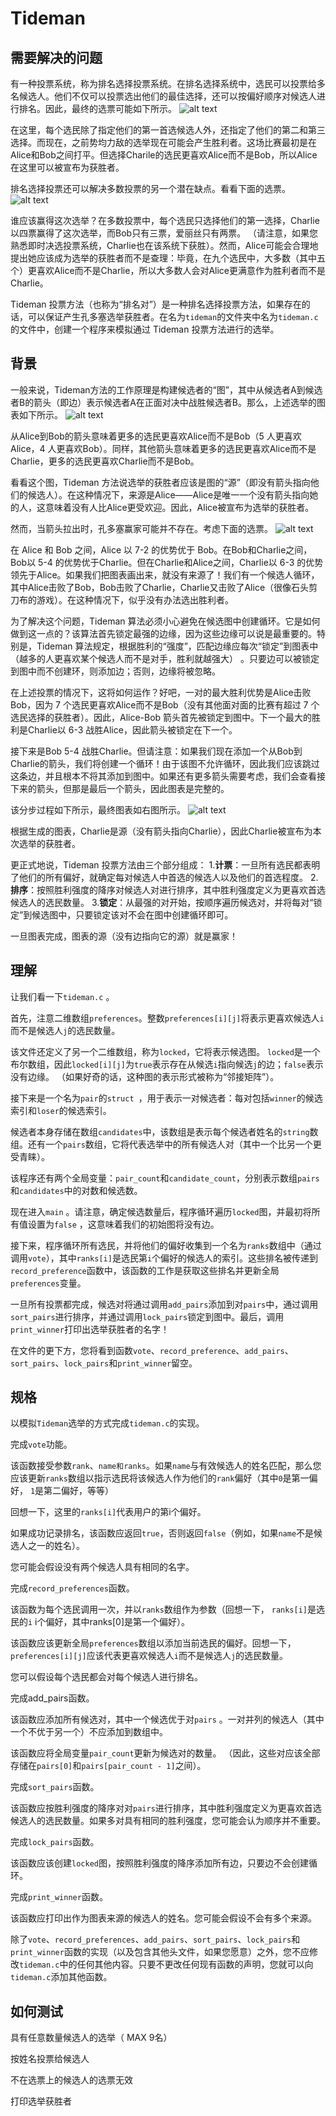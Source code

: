 # Tideman
## 需要解决的问题
有一种投票系统，称为排名选择投票系统。在排名选择系统中，选民可以投票给多名候选人。他们不仅可以投票选出他们的最佳选择，还可以按偏好顺序对候选人进行排名。因此，最终的选票可能如下所示。
![alt text](image.png)

在这里，每个选民除了指定他们的第一首选候选人外，还指定了他们的第二和第三选择。而现在，之前势均力敌的选举现在可能会产生胜利者。这场比赛最初是在Alice和Bob之间打平。但选择Charile的选民更喜欢Alice而不是Bob，所以Alice在这里可以被宣布为获胜者。

排名选择投票还可以解决多数投票的另一个潜在缺点。看看下面的选票。
![alt text](image-1.png)

谁应该赢得这次选举？在多数投票中，每个选民只选择他们的第一选择，Charlie以四票赢得了这次选举，而Bob只有三票，爱丽丝只有两票。 （请注意，如果您熟悉即时决选投票系统，Charlie也在该系统下获胜）。然而，Alice可能会合理地提出她应该成为选举的获胜者而不是查理：毕竟，在九个选民中，大多数（其中五个）更喜欢Alice而不是Charlie，所以大多数人会对Alice更满意作为胜利者而不是Charlie。

Tideman 投票方法（也称为“排名对”）是一种排名选择投票方法，如果存在的话，可以保证产生孔多塞选举获胜者。在名为`tideman`的文件夹中名为`tideman.c `的文件中，创建一个程序来模拟通过 Tideman 投票方法进行的选举。

## 背景
一般来说，Tideman方法的工作原理是构建候选者的“图”，其中从候选者A到候选者B的箭头（即边）表示候选者A在正面对决中战胜候选者B。那么，上述选举的图表如下所示。
![alt text](image-2.png)

从Alice到Bob的箭头意味着更多的选民更喜欢Alice而不是Bob（5 人更喜欢Alice，4 人更喜欢Bob）。同样，其他箭头意味着更多的选民更喜欢Alice而不是Charlie，更多的选民更喜欢Charlie而不是Bob。

看看这个图，Tideman 方法说选举的获胜者应该是图的“源”（即没有箭头指向他们的候选人）。在这种情况下，来源是Alice——Alice是唯一一个没有箭头指向她的人，这意味着没有人比Alice更受欢迎。因此，Alice被宣布为选举的获胜者。

然而，当箭头拉出时，孔多塞赢家可能并不存在。考虑下面的选票。
![alt text](image-3.png)

在 Alice 和 Bob 之间，Alice 以 7-2 的优势优于 Bob。在Bob和Charlie之间，Bob以 5-4 的优势优于Charlie。但在Charlie和Alice之间，Charlie以 6-3 的优势领先于Alice。如果我们把图表画出来，就没有来源了！我们有一个候选人循环，其中Alice击败了Bob，Bob击败了Charlie，Charlie又击败了Alice（很像石头剪刀布的游戏）。在这种情况下，似乎没有办法选出胜利者。

为了解决这个问题，Tideman 算法必须小心避免在候选图中创建循环。它是如何做到这一点的？该算法首先锁定最强的边缘，因为这些边缘可以说是最重要的。特别是，Tideman 算法规定，根据胜利的“强度”，匹配边缘应每次“锁定”到图表中（越多的人更喜欢某个候选人而不是对手，胜利就越强大） 。只要边可以被锁定到图中而不创建环，则添加边；否则，边缘将被忽略。

在上述投票的情况下，这将如何运作？好吧，一对的最大胜利优势是Alice击败Bob，因为 7 个选民更喜欢Alice而不是Bob（没有其他面对面的比赛有超过 7 个选民选择的获胜者）。因此，Alice-Bob 箭头首先被锁定到图中。下一个最大的胜利是Charlie以 6-3 战胜Alice，因此箭头被锁定在下一个。

接下来是Bob 5-4 战胜Charlie。但请注意：如果我们现在添加一个从Bob到Charlie的箭头，我们将创建一个循环！由于该图不允许循环，因此我们应该跳过这条边，并且根本不将其添加到图中。如果还有更多箭头需要考虑，我们会查看接下来的箭头，但那是最后一个箭头，因此图表是完整的。

该分步过程如下所示，最终图表如右图所示。
![alt text](image-4.png)

根据生成的图表，Charlie是源（没有箭头指向Charlie），因此Charlie被宣布为本次选举的获胜者。

更正式地说，Tideman 投票方法由三个部分组成：
    1.**计票**：一旦所有选民都表明了他们的所有偏好，就确定每对候选人中首选的候选人以及他们的首选程度。
    2.**排序**：按照胜利强度的降序对候选人对进行排序，其中胜利强度定义为更喜欢首选候选人的选民数量。
    3.**锁定**：从最强的对开始，按顺序遍历候选对，并将每对“锁定”到候选图中，只要锁定该对不会在图中创建循环即可。

一旦图表完成，图表的源（没有边指向它的源）就是赢家！

## 理解
让我们看一下`tideman.c` 。

首先，注意二维数组`preferences`。整数`preferences[i][j]`将表示更喜欢候选人`i`而不是候选人`j`的选民数量。

该文件还定义了另一个二维数组，称为`locked`，它将表示候选图。 `locked`是一个布尔数组，因此`locked[i][j]`为`true`表示存在从候选`i`指向候选`j`的边；`false`表示没有边缘。 （如果好奇的话，这种图的表示形式被称为“邻接矩阵”）。

接下来是一个名为`pair`的`struct `，用于表示一对候选者：每对包括`winner`的候选索引和`loser`的候选索引。

候选者本身存储在数组`candidates`中，该数组是表示每个候选者姓名的`string`数组。还有一个`pairs`数组，它将代表选举中的所有候选人对（其中一个比另一个更受青睐）。

该程序还有两个全局变量：`pair_count`和`candidate_count`，分别表示数组`pairs`和`candidates`中的对数和候选数。

现在进入`main` 。请注意，确定候选数量后，程序循环遍历`locked`图，并最初将所有值设置为`false` ，这意味着我们的初始图将没有边。

接下来，程序循环所有选民，并将他们的偏好收集到一个名为`ranks`数组中（通过调用`vote`），其中`ranks[i]`是选民第`i`个偏好的候选人的索引。这些排名被传递到`record_preference`函数中，该函数的工作是获取这些排名并更新全局`preferences`变量。

一旦所有投票都完成，候选对将通过调用`add_pairs`添加到对`pairs`中，通过调用`sort_pairs`进行排序，并通过调用`lock_pairs`锁定到图中。最后，调用`print_winner`打印出选举获胜者的名字！

在文件的更下方，您将看到函数`vote`、`record_preference`、`add_pairs`、`sort_pairs`、`lock_pairs`和`print_winner`留空。

## 规格
以模拟`Tideman`选举的方式完成`tideman.c`的实现。

完成`vote`功能。

该函数接受参数`rank`、`name和ranks`。如果`name`与有效候选人的姓名匹配，那么您应该更新`ranks`数组以指示选民将该候选人作为他们的`rank`偏好（其中`0`是第一偏好， `1`是第二偏好，等等）

回想一下，这里的`ranks[i]`代表用户的第i个偏好。

如果成功记录排名，该函数应返回`true`，否则返回`false`（例如，如果`name`不是候选人之一的姓名）。

您可能会假设没有两个候选人具有相同的名字。

完成`record_preferences`函数。

该函数为每个选民调用一次，并以`ranks`数组作为参数（回想一下， `ranks[i]`是选民的`i` i个偏好，其中ranks[0]是第一个偏好）。

该函数应该更新全局`preferences`数组以添加当前选民的偏好。回想一下，` preferences[i][j]`应该代表更喜欢候选人`i`而不是候选人`j`的选民数量。

您可以假设每个选民都会对每个候选人进行排名。

完成add_pairs函数。

该函数应添加所有候选对，其中一个候选优于对`pairs` 。一对并列的候选人（其中一个不优于另一个）不应添加到数组中。

该函数应将全局变量`pair_count`更新为候选对的数量。 （因此，这些对应该全部存储在`pairs[0]`和`pairs[pair_count - 1]`之间）。

完成`sort_pairs`函数。

该函数应按胜利强度的降序对对`pairs`进行排序，其中胜利强度定义为更喜欢首选候选人的选民数量。如果多对具有相同的胜利强度，您可能会认为顺序并不重要。

完成`lock_pairs`函数。

该函数应该创建`locked`图，按照胜利强度的降序添加所有边，只要边不会创建循环。

完成`print_winner`函数。

该函数应打印出作为图表来源的候选人的姓名。您可能会假设不会有多个来源。

除了`vote`、`record_preferences`、`add_pairs`、`sort_pairs`、`lock_pairs`和`print_winner`函数的实现（以及包含其他头文件，如果您愿意）之外，您不应修改`tideman.c`中的任何其他内容。只要不更改任何现有函数的声明，您就可以向`tideman.c`添加其他函数。

## 如何测试

具有任意数量候选人的选举（ MAX 9名）

按姓名投票给候选人

不在选票上的候选人的选票无效

打印选举获胜者
